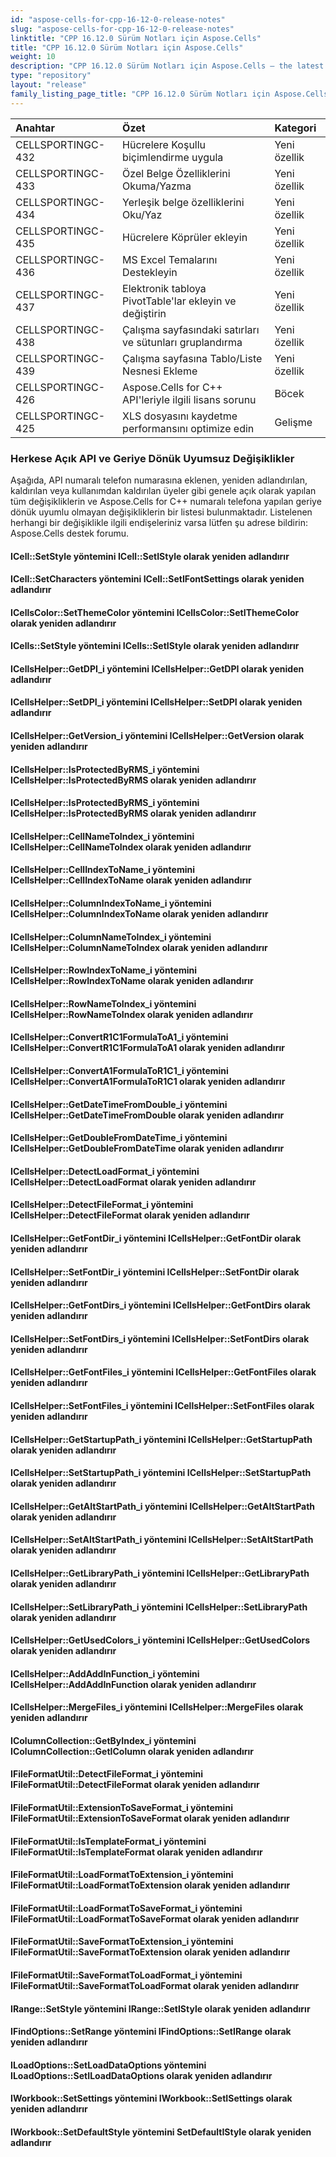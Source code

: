 ```yaml
---
id: "aspose-cells-for-cpp-16-12-0-release-notes"
slug: "aspose-cells-for-cpp-16-12-0-release-notes"
linktitle: "CPP 16.12.0 Sürüm Notları için Aspose.Cells"
title: "CPP 16.12.0 Sürüm Notları için Aspose.Cells"
weight: 10
description: "CPP 16.12.0 Sürüm Notları için Aspose.Cells – the latest updates and fixes."
type: "repository"
layout: "release"
family_listing_page_title: "CPP 16.12.0 Sürüm Notları için Aspose.Cells"
---
```

|**Anahtar**|**Özet**|**Kategori**|
|:- |:- |:- |
|CELLSPORTINGC-432|Hücrelere Koşullu biçimlendirme uygula|Yeni özellik|
|CELLSPORTINGC-433|Özel Belge Özelliklerini Okuma/Yazma|Yeni özellik|
|CELLSPORTINGC-434|Yerleşik belge özelliklerini Oku/Yaz|Yeni özellik|
|CELLSPORTINGC-435|Hücrelere Köprüler ekleyin|Yeni özellik|
|CELLSPORTINGC-436|MS Excel Temalarını Destekleyin|Yeni özellik|
|CELLSPORTINGC-437|Elektronik tabloya PivotTable'lar ekleyin ve değiştirin|Yeni özellik|
|CELLSPORTINGC-438|Çalışma sayfasındaki satırları ve sütunları gruplandırma|Yeni özellik|
|CELLSPORTINGC-439|Çalışma sayfasına Tablo/Liste Nesnesi Ekleme|Yeni özellik|
|CELLSPORTINGC-426|Aspose.Cells for C++ API'leriyle ilgili lisans sorunu|Böcek|
|CELLSPORTINGC-425|XLS dosyasını kaydetme performansını optimize edin|Gelişme|
### **Herkese Açık API ve Geriye Dönük Uyumsuz Değişiklikler**
Aşağıda, API numaralı telefon numarasına eklenen, yeniden adlandırılan, kaldırılan veya kullanımdan kaldırılan üyeler gibi genele açık olarak yapılan tüm değişikliklerin ve Aspose.Cells for C++ numaralı telefona yapılan geriye dönük uyumlu olmayan değişikliklerin bir listesi bulunmaktadır. Listelenen herhangi bir değişiklikle ilgili endişeleriniz varsa lütfen şu adrese bildirin: Aspose.Cells destek forumu.
#### **ICell::SetStyle yöntemini ICell::SetIStyle olarak yeniden adlandırır**
#### **ICell::SetCharacters yöntemini ICell::SetIFontSettings olarak yeniden adlandırır**
#### **ICellsColor::SetThemeColor yöntemini ICellsColor::SetIThemeColor olarak yeniden adlandırır**
#### **ICells::SetStyle yöntemini ICells::SetIStyle olarak yeniden adlandırır**
#### **ICellsHelper::GetDPI_i yöntemini ICellsHelper::GetDPI olarak yeniden adlandırır**
#### **ICellsHelper::SetDPI_i yöntemini ICellsHelper::SetDPI olarak yeniden adlandırır**
#### **ICellsHelper::GetVersion_i yöntemini ICellsHelper::GetVersion olarak yeniden adlandırır**
#### **ICellsHelper::IsProtectedByRMS_i yöntemini ICellsHelper::IsProtectedByRMS olarak yeniden adlandırır**
#### **ICellsHelper::IsProtectedByRMS_i yöntemini ICellsHelper::IsProtectedByRMS olarak yeniden adlandırır**
#### **ICellsHelper::CellNameToIndex_i yöntemini ICellsHelper::CellNameToIndex olarak yeniden adlandırır**
#### **ICellsHelper::CellIndexToName_i yöntemini ICellsHelper::CellIndexToName olarak yeniden adlandırır**
#### **ICellsHelper::ColumnIndexToName_i yöntemini ICellsHelper::ColumnIndexToName olarak yeniden adlandırır**
#### **ICellsHelper::ColumnNameToIndex_i yöntemini ICellsHelper::ColumnNameToIndex olarak yeniden adlandırır**
#### **ICellsHelper::RowIndexToName_i yöntemini ICellsHelper::RowIndexToName olarak yeniden adlandırır**
#### **ICellsHelper::RowNameToIndex_i yöntemini ICellsHelper::RowNameToIndex olarak yeniden adlandırır**
#### **ICellsHelper::ConvertR1C1FormulaToA1_i yöntemini ICellsHelper::ConvertR1C1FormulaToA1 olarak yeniden adlandırır**
#### **ICellsHelper::ConvertA1FormulaToR1C1_i yöntemini ICellsHelper::ConvertA1FormulaToR1C1 olarak yeniden adlandırır**
#### **ICellsHelper::GetDateTimeFromDouble_i yöntemini ICellsHelper::GetDateTimeFromDouble olarak yeniden adlandırır**
#### **ICellsHelper::GetDoubleFromDateTime_i yöntemini ICellsHelper::GetDoubleFromDateTime olarak yeniden adlandırır**
#### **ICellsHelper::DetectLoadFormat_i yöntemini ICellsHelper::DetectLoadFormat olarak yeniden adlandırır**
#### **ICellsHelper::DetectFileFormat_i yöntemini ICellsHelper::DetectFileFormat olarak yeniden adlandırır**
#### **ICellsHelper::GetFontDir_i yöntemini ICellsHelper::GetFontDir olarak yeniden adlandırır**
#### **ICellsHelper::SetFontDir_i yöntemini ICellsHelper::SetFontDir olarak yeniden adlandırır**
#### **ICellsHelper::GetFontDirs_i yöntemini ICellsHelper::GetFontDirs olarak yeniden adlandırır**
#### **ICellsHelper::SetFontDirs_i yöntemini ICellsHelper::SetFontDirs olarak yeniden adlandırır**
#### **ICellsHelper::GetFontFiles_i yöntemini ICellsHelper::GetFontFiles olarak yeniden adlandırır**
#### **ICellsHelper::SetFontFiles_i yöntemini ICellsHelper::SetFontFiles olarak yeniden adlandırır**
#### **ICellsHelper::GetStartupPath_i yöntemini ICellsHelper::GetStartupPath olarak yeniden adlandırır**
#### **ICellsHelper::SetStartupPath_i yöntemini ICellsHelper::SetStartupPath olarak yeniden adlandırır**
#### **ICellsHelper::GetAltStartPath_i yöntemini ICellsHelper::GetAltStartPath olarak yeniden adlandırır**
#### **ICellsHelper::SetAltStartPath_i yöntemini ICellsHelper::SetAltStartPath olarak yeniden adlandırır**
#### **ICellsHelper::GetLibraryPath_i yöntemini ICellsHelper::GetLibraryPath olarak yeniden adlandırır**
#### **ICellsHelper::SetLibraryPath_i yöntemini ICellsHelper::SetLibraryPath olarak yeniden adlandırır**
#### **ICellsHelper::GetUsedColors_i yöntemini ICellsHelper::GetUsedColors olarak yeniden adlandırır**
#### **ICellsHelper::AddAddInFunction_i yöntemini ICellsHelper::AddAddInFunction olarak yeniden adlandırır**
#### **ICellsHelper::MergeFiles_i yöntemini ICellsHelper::MergeFiles olarak yeniden adlandırır**
#### **IColumnCollection::GetByIndex_i yöntemini IColumnCollection::GetIColumn olarak yeniden adlandırır**
#### **IFileFormatUtil::DetectFileFormat_i yöntemini IFileFormatUtil::DetectFileFormat olarak yeniden adlandırır**
#### **IFileFormatUtil::ExtensionToSaveFormat_i yöntemini IFileFormatUtil::ExtensionToSaveFormat olarak yeniden adlandırır**
#### **IFileFormatUtil::IsTemplateFormat_i yöntemini IFileFormatUtil::IsTemplateFormat olarak yeniden adlandırır**
#### **IFileFormatUtil::LoadFormatToExtension_i yöntemini IFileFormatUtil::LoadFormatToExtension olarak yeniden adlandırır**
#### **IFileFormatUtil::LoadFormatToSaveFormat_i yöntemini IFileFormatUtil::LoadFormatToSaveFormat olarak yeniden adlandırır**
#### **IFileFormatUtil::SaveFormatToExtension_i yöntemini IFileFormatUtil::SaveFormatToExtension olarak yeniden adlandırır**
#### **IFileFormatUtil::SaveFormatToLoadFormat_i yöntemini IFileFormatUtil::SaveFormatToLoadFormat olarak yeniden adlandırır**
#### **IRange::SetStyle yöntemini IRange::SetIStyle olarak yeniden adlandırır**
#### **IFindOptions::SetRange yöntemini IFindOptions::SetIRange olarak yeniden adlandırır**
#### **ILoadOptions::SetLoadDataOptions yöntemini ILoadOptions::SetILoadDataOptions olarak yeniden adlandırır**
#### **IWorkbook::SetSettings yöntemini IWorkbook::SetISettings olarak yeniden adlandırır**
#### **IWorkbook::SetDefaultStyle yöntemini SetDefaultIStyle olarak yeniden adlandırır**
